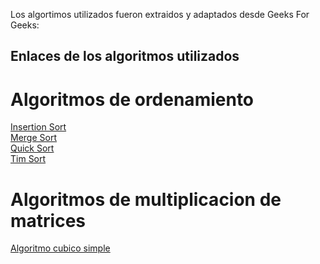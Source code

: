 Los algortimos utilizados fueron extraidos y adaptados desde Geeks For Geeks:

## Enlaces de los algoritmos utilizados

# Algoritmos de ordenamiento
[Insertion Sort](https://www.geeksforgeeks.org/insertion-sort-algorithm/)<br>
[Merge Sort](https://discord.com/channels/@me/819256869792383026/1274813921978749039)<br>
[Quick Sort](https://www.geeksforgeeks.org/cpp-program-for-quicksort/)<br>
[Tim Sort](https://www.geeksforgeeks.org/timsort/)<br>

# Algoritmos de multiplicacion de matrices 

[Algoritmo cubico simple](https://www.geeksforgeeks.org/c-program-multiply-two-matrices/)<br>